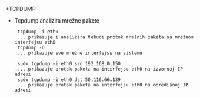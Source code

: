 *TCPDUMP

 - Tcpdump analizira mrežne pakete 
 
        tcpdump -i eth0                                            .....prikazuje i analizira tekući protok mrežnih paketa na mrežnom interfejsu eth0
        tcpdump -D                                                 .....prikazuje sve mrežne interfejse na sistemu
       
        sudo tcpdump -i eth0 src 192.168.0.150                     .....prikazuje protok paketa na interfejsu eth0 na izvornoj IP adresi 
        sudo tcpdump -i eth0 dst 50.116.66.139                     .....prikazuje protok paketa na interfejsu eth0 na odredišnoj IP adresi   
    